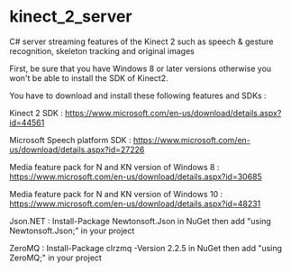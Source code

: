 # kinect_2_server
C# server streaming features of the Kinect 2 such as speech &amp; gesture recognition, skeleton tracking and original images

First, be sure that you have Windows 8 or later versions otherwise you won't be able to install the SDK of Kinect2.

You have to download and install these following features and SDKs :

Kinect 2 SDK :
https://www.microsoft.com/en-us/download/details.aspx?id=44561

Microsoft Speech platform SDK :
https://www.microsoft.com/en-us/download/details.aspx?id=27226

Media feature pack for N and KN version of Windows 8 :
https://www.microsoft.com/en-us/download/details.aspx?id=30685

Media feature pack for N and KN version of Windows 10 :
https://www.microsoft.com/en-us/download/details.aspx?id=48231

Json.NET :
Install-Package Newtonsoft.Json in NuGet
then add "using Newtonsoft.Json;" in your project

ZeroMQ :
Install-Package clrzmq -Version 2.2.5 in NuGet
then add "using ZeroMQ;" in your project

